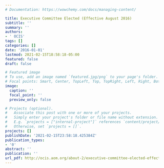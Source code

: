 ```yaml
---
# Documentation: https://wowchemy.com/docs/managing-content/

title: Executive Committee Elected (Effective August 2016)
subtitle: ''
summary: ''
authors:
- ' OCIS'
tags: []
categories: []
date: '2016-01-01'
lastmod: 2021-02-15T18:58:18-05:00
featured: false
draft: false

# Featured image
# To use, add an image named `featured.jpg/png` to your page's folder.
# Focal points: Smart, Center, TopLeft, Top, TopRight, Left, Right, BottomLeft, Bottom, BottomRight.
image:
  caption: ''
  focal_point: ''
  preview_only: false

# Projects (optional).
#   Associate this post with one or more of your projects.
#   Simply enter your project's folder or file name without extension.
#   E.g. `projects = ["internal-project"]` references `content/project/deep-learning/index.md`.
#   Otherwise, set `projects = []`.
projects: []
publishDate: '2021-02-15T23:58:18.425384Z'
publication_types:
- '0'
abstract: ''
publication: ''
url_pdf: http://ocis.aom.org/about-2/executive-committee-elected-effective-august-2016/
---
```

